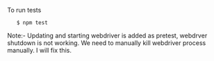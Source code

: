 
To run tests

       $ npm test

Note:- Updating and starting webdriver is added as pretest, webdrver shutdown is not working. We need to manually kill webdriver process manually. 
I will fix this.
